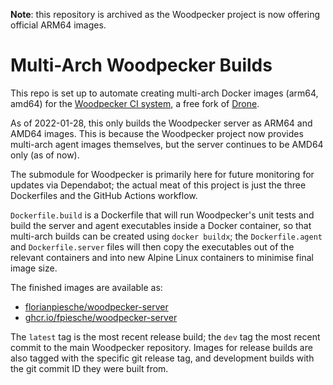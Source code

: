 **Note**: this repository is archived as the Woodpecker project is now offering official ARM64 images.

# Multi-Arch Woodpecker Builds

This repo is set up to automate creating multi-arch Docker images (arm64, amd64) for
the [Woodpecker CI system](https://woodpecker.laszlo.cloud/), a free fork of [Drone](https://drone.io/).

As of 2022-01-28, this only builds the Woodpecker server as ARM64 and AMD64 images. This is because
the Woodpecker project now provides multi-arch agent images themselves, but the server continues to
be AMD64 only (as of now).

The submodule for Woodpecker is primarily here for future monitoring for updates via Dependabot;
the actual meat of this project is just the three Dockerfiles and the GitHub Actions workflow.

`Dockerfile.build` is a Dockerfile that will run Woodpecker's unit tests and build the server and agent
executables inside a Docker container, so that multi-arch builds can be created using `docker buildx`;
the `Dockerfile.agent` and `Dockerfile.server` files will then copy the executables out of the relevant
containers and into new Alpine Linux containers to minimise final image size.

The finished images are available as:
- [florianpiesche/woodpecker-server](https://hub.docker.com/r/florianpiesche/woodpecker-server)
- [ghcr.io/fpiesche/woodpecker-server](https://ghcr.io/fpiesche/woodpecker-server)

The `latest` tag is the most recent release build; the `dev` tag the most recent commit to the main
Woodpecker repository. Images for release builds are also tagged with the specific git release tag,
and development builds with the git commit ID they were built from.
